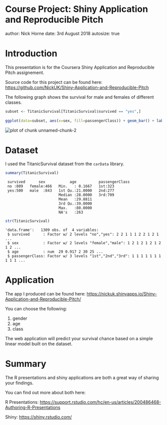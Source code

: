 Course Project: Shiny Application and Reproducible Pitch
========================================================
author: Nick Horne
date: 3rd August 2018
autosize: true



Introduction
========================================================

This presentation is for the Coursera Shiny Application and Reproducible Pitch assignement.

Source code for this project can be found here:
<https://github.com/NickUK/Shiny-Application-and-Reproducible-Pitch>

The following graph shows the survival for male and females of different classes.


```r
subset <- TitanicSurvival[TitanicSurvival$survived == "yes",]
    
ggplot(data=subset, aes(x=sex, fill=passengerClass)) + geom_bar() + labs(y="Survived", x="Gender", fill="Class")
```

![plot of chunk unnamed-chunk-2](pres-figure/unnamed-chunk-2-1.png)

Dataset
========================================================

I used the TitanicSurvival dataset from the `carData` library. 


```r
summary(TitanicSurvival)
```

```
 survived      sex           age          passengerClass
 no :809   female:466   Min.   : 0.1667   1st:323       
 yes:500   male  :843   1st Qu.:21.0000   2nd:277       
                        Median :28.0000   3rd:709       
                        Mean   :29.8811                 
                        3rd Qu.:39.0000                 
                        Max.   :80.0000                 
                        NA's   :263                     
```

```r
str(TitanicSurvival)
```

```
'data.frame':	1309 obs. of  4 variables:
 $ survived      : Factor w/ 2 levels "no","yes": 2 2 1 1 1 2 2 1 2 1 ...
 $ sex           : Factor w/ 2 levels "female","male": 1 2 1 2 1 2 1 2 1 2 ...
 $ age           : num  29 0.917 2 30 25 ...
 $ passengerClass: Factor w/ 3 levels "1st","2nd","3rd": 1 1 1 1 1 1 1 1 1 1 ...
```

Application
========================================================

The app I produced can be found here: 
<https://nickuk.shinyapps.io/Shiny-Application-and-Reproducible-Pitch/>

You can choose the following: 

1. gender
2. age 
3. class 

The web application will  predict your survival chance based on a simple linear model built on the dataset.

Summary
========================================================

The R presentations and shiny applications are both a great way of sharing your findings.

You can find out more about both here:

R Presentations: <https://support.rstudio.com/hc/en-us/articles/200486468-Authoring-R-Presentations>

Shiny: <https://shiny.rstudio.com/>

